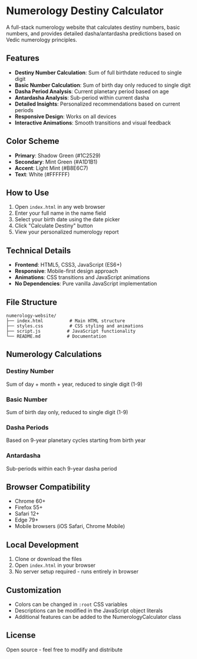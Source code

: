 # Numerology Destiny Calculator

A full-stack numerology website that calculates destiny numbers, basic numbers, and provides detailed dasha/antardasha predictions based on Vedic numerology principles.

## Features

- **Destiny Number Calculation**: Sum of full birthdate reduced to single digit
- **Basic Number Calculation**: Sum of birth day only reduced to single digit
- **Dasha Period Analysis**: Current planetary period based on age
- **Antardasha Analysis**: Sub-period within current dasha
- **Detailed Insights**: Personalized recommendations based on current periods
- **Responsive Design**: Works on all devices
- **Interactive Animations**: Smooth transitions and visual feedback

## Color Scheme

- **Primary**: Shadow Green (#1C2529)
- **Secondary**: Mint Green (#A1D1B1)
- **Accent**: Light Mint (#B8E6C7)
- **Text**: White (#FFFFFF)

## How to Use

1. Open `index.html` in any web browser
2. Enter your full name in the name field
3. Select your birth date using the date picker
4. Click "Calculate Destiny" button
5. View your personalized numerology report

## Technical Details

- **Frontend**: HTML5, CSS3, JavaScript (ES6+)
- **Responsive**: Mobile-first design approach
- **Animations**: CSS transitions and JavaScript animations
- **No Dependencies**: Pure vanilla JavaScript implementation

## File Structure

```
numerology-website/
├── index.html          # Main HTML structure
├── styles.css          # CSS styling and animations
├── script.js          # JavaScript functionality
└── README.md          # Documentation
```

## Numerology Calculations

### Destiny Number
Sum of day + month + year, reduced to single digit (1-9)

### Basic Number
Sum of birth day only, reduced to single digit (1-9)

### Dasha Periods
Based on 9-year planetary cycles starting from birth year

### Antardasha
Sub-periods within each 9-year dasha period

## Browser Compatibility

- Chrome 60+
- Firefox 55+
- Safari 12+
- Edge 79+
- Mobile browsers (iOS Safari, Chrome Mobile)

## Local Development

1. Clone or download the files
2. Open `index.html` in your browser
3. No server setup required - runs entirely in browser

## Customization

- Colors can be changed in `:root` CSS variables
- Descriptions can be modified in the JavaScript object literals
- Additional features can be added to the NumerologyCalculator class

## License

Open source - feel free to modify and distribute
